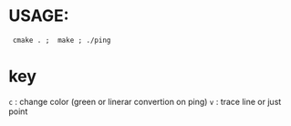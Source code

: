 # **USAGE:**
` cmake . ;  make ; ./ping`

# key

`c` : change color (green or linerar convertion on ping)
`v` : trace line or just point